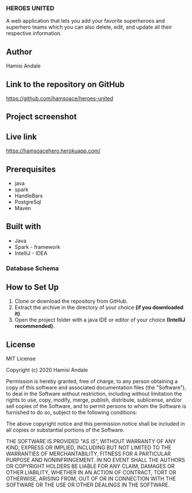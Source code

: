 ### HEROES UNITED

A web application that lets you add your favorite superheroes and superhero teams which you can also delete, edit, and update all their respective information.

## Author

Hamisi Andale

## Link to the repository on GitHub

https://github.com/hamsoace/heroes-united

## Project screenshot



## Live link

https://hamsoacehero.herokuapp.com/


## Prerequisites

* java
* spark
* HandleBars
* PostgreSql
* Maven

## Built with

* Java
* Spark - framework
* IntelliJ - IDEA


### Database Schema



## How to Set Up

1. Clone or download the repository from GitHub.
2. Extract the archive in the directory of your choice **(if you downloaded it)**.
3. Open the project folder with a java IDE or editor of your choice **(IntelliJ recommended)**.

## License

MIT License

Copyright (c) 2020 Hamisi Andale

Permission is hereby granted, free of charge, to any person obtaining a copy
of this software and associated documentation files (the "Software"), to deal
in the Software without restriction, including without limitation the rights
to use, copy, modify, merge, publish, distribute, sublicense, and/or sell
copies of the Software, and to permit persons to whom the Software is
furnished to do so, subject to the following conditions:

The above copyright notice and this permission notice shall be included in all
copies or substantial portions of the Software.

THE SOFTWARE IS PROVIDED "AS IS", WITHOUT WARRANTY OF ANY KIND, EXPRESS OR
IMPLIED, INCLUDING BUT NOT LIMITED TO THE WARRANTIES OF MERCHANTABILITY,
FITNESS FOR A PARTICULAR PURPOSE AND NONINFRINGEMENT. IN NO EVENT SHALL THE
AUTHORS OR COPYRIGHT HOLDERS BE LIABLE FOR ANY CLAIM, DAMAGES OR OTHER
LIABILITY, WHETHER IN AN ACTION OF CONTRACT, TORT OR OTHERWISE, ARISING FROM,
OUT OF OR IN CONNECTION WITH THE SOFTWARE OR THE USE OR OTHER DEALINGS IN THE
SOFTWARE.